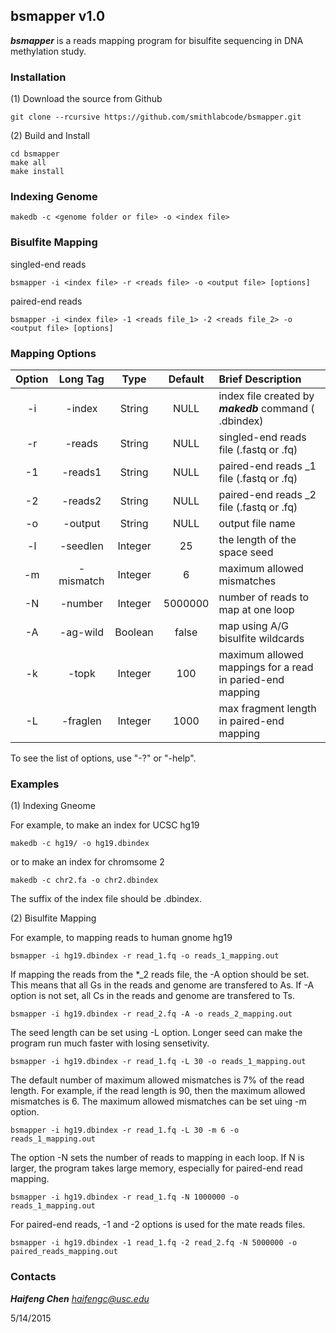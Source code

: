 ## bsmapper v1.0 ##

***bsmapper*** is a reads mapping program for bisulfite sequencing in DNA methylation study.


### Installation ###
(1) Download the source from Github 

    git clone --rcursive https://github.com/smithlabcode/bsmapper.git

(2) Build and Install
    
    cd bsmapper
    make all
    make install


### Indexing Genome ###
    
    makedb -c <genome folder or file> -o <index file>

### Bisulfite Mapping ###

singled-end reads

    bsmapper -i <index file> -r <reads file> -o <output file> [options]

paired-end reads

    bsmapper -i <index file> -1 <reads file_1> -2 <reads file_2> -o <output file> [options]


### Mapping Options ###


| Option | Long Tag | Type | Default | Brief Description |
| :-------------: |:-------------:|:-----:|:-----:| :-----|
| -i      | -index | String | NULL |index file created by ***makedb*** command ( .dbindex) |
| -r      | -reads | String | NULL | singled-end reads file (.fastq or .fq) |
| -1      | -reads1 | String | NULL | paired-end reads _1 file (.fastq or .fq) |
| -2      | -reads2 | String | NULL | paired-end reads _2 file (.fastq or .fq) |
| -o      | -output | String | NULL | output file name |
| -l      | -seedlen | Integer | 25 | the length of the space seed |
| -m      | -mismatch | Integer | 6 | maximum allowed mismatches |
| -N      | -number | Integer | 5000000 | number of reads to map at one loop |
| -A      | -ag-wild | Boolean | false | map using A/G bisulfite wildcards |
| -k      | -topk | Integer | 100 | maximum allowed mappings for a read in paried-end mapping|
| -L      | -fraglen | Integer | 1000 | max fragment length in paired-end mapping |

To see the list of options, use "-?" or "-help".


### Examples ###

(1) Indexing Gneome

For example, to make an index for UCSC hg19

	makedb -c hg19/ -o hg19.dbindex
   
or to make an index for chromsome 2

	makedb -c chr2.fa -o chr2.dbindex

The suffix of the index file should be .dbindex.
    
(2) Bisulfite Mapping

For example, to mapping reads to human gnome hg19

	bsmapper -i hg19.dbindex -r read_1.fq -o reads_1_mapping.out
    
If mapping the reads from the *_2 reads file, the -A option should be set. This means that all Gs in the reads and genome are transfered to As. If -A option is not set, all Cs in the reads and genome are transfered to Ts.

    bsmapper -i hg19.dbindex -r read_2.fq -A -o reads_2_mapping.out
    
The seed length can be set using -L option. Longer seed can make the program run much faster with losing sensetivity.

    bsmapper -i hg19.dbindex -r read_1.fq -L 30 -o reads_1_mapping.out
    
The default number of maximum allowed mismatches is 7% of the read length. For example, if the read length is 90, then the maximum allowed mismatches is 6. The maximum allowed mismatches can be set uing -m option.

    bsmapper -i hg19.dbindex -r read_1.fq -L 30 -m 6 -o reads_1_mapping.out
    
The option -N sets the number of reads to mapping in each loop. If N is larger, the program takes large memory, especially for paired-end read mapping.
    
    bsmapper -i hg19.dbindex -r read_1.fq -N 1000000 -o reads_1_mapping.out
    
For paired-end reads, -1 and -2 options is used for the mate reads files.
    
    bsmapper -i hg19.dbindex -1 read_1.fq -2 read_2.fq -N 5000000 -o paired_reads_mapping.out
    
    
    
### Contacts ###

***Haifeng Chen***   *haifengc@usc.edu*


5/14/2015

